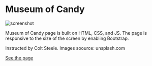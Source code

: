 # Museum of Candy

![screenshot](https://media.giphy.com/media/J3QsrwUI1tzKPmQrKH/giphy.gif)

Museum of Candy page is built on HTML, CSS, and JS. The page is responsive to the size of the screen by enabling Bootstrap.


Instructed by Colt Steele.
Images soource: unsplash.com

<a href="https://codepen.io/ling1021/pen/gOPNEVq">See the page</a>

